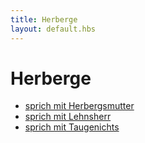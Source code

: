 ```yaml
---
title: Herberge
layout: default.hbs
---
```


# Herberge

* [sprich mit Herbergsmutter](/herberge/index)
* [sprich mit Lehnsherr](/herberge/lehnsherr)
* [sprich mit Taugenichts](/herberge/taugenichts)



